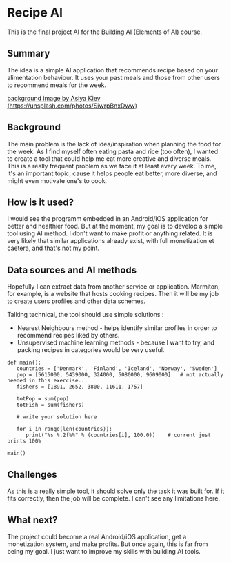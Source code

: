 
# Recipe AI

This is the final project AI for the Building AI (Elements of AI) course.

## Summary

The idea is a simple AI application that recommends recipe based on your alimentation behaviour. It uses your past meals and those from other users to recommend meals for the week.

[background image by Asiya Kiev (https://unsplash.com/photos/SiwrpBnxDww)](https://images.unsplash.com/photo-1555244162-803834f70033?ixid=MXwxMjA3fDB8MHxwaG90by1wYWdlfHx8fGVufDB8fHw%3D&ixlib=rb-1.2.1&auto=format&fit=crop&w=750&q=80)

## Background

The main problem is the lack of idea/inspiration when planning the food for the week. As I find myself often eating pasta and rice (too often), I wanted to create a tool that could help me eat more creative and diverse meals. This is a really frequent problem as we face it at least every week. To me, it's an important topic, cause it helps people eat better, more diverse, and might even motivate one's to cook.

## How is it used?

I would see the programm embedded in an Android/iOS application for better and healthier food. But at the moment, my goal is to develop a simple tool using AI method. I don't want to make profit or anything related. It is very likely that similar applications already exist, with full monetization et caetera, and that's not my point.


## Data sources and AI methods

Hopefully I can extract data from another service or application. Marmiton, for example, is a website that hosts cooking recipes. Then it will be my job to create users profiles and other data schemes.

Talking technical, the tool should use simple solutions :
* Nearest Neighbours method - helps identify similar profiles in order to recommend recipes liked by others.
* Unsupervised machine learning methods - because I want to try, and packing recipes in categories would be very useful.

```
def main():
   countries = ['Denmark', 'Finland', 'Iceland', 'Norway', 'Sweden']
   pop = [5615000, 5439000, 324000, 5080000, 9609000]   # not actually needed in this exercise...
   fishers = [1891, 2652, 3800, 11611, 1757]

   totPop = sum(pop)
   totFish = sum(fishers)

   # write your solution here

   for i in range(len(countries)):
      print("%s %.2f%%" % (countries[i], 100.0))    # current just prints 100%

main()
```

## Challenges

As this is a really simple tool, it should solve only the task it was built for. If it fits correctly, then the job will be complete. I can't see any limitations here.

## What next?

The project could become a real Android/iOS application, get a monetization system, and make profits. But once again, this is far from being my goal. I just want to improve my skills with building AI tools.
